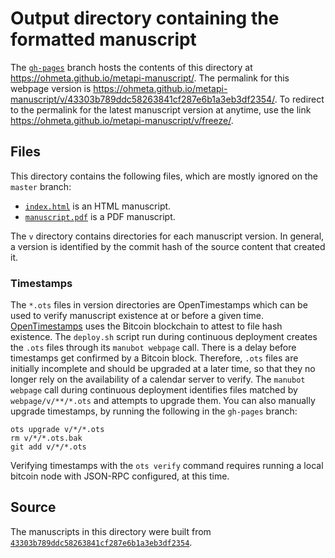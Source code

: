 # Output directory containing the formatted manuscript

The [`gh-pages`](https://github.com/ohmeta/metapi-manuscript/tree/gh-pages) branch hosts the contents of this directory at <https://ohmeta.github.io/metapi-manuscript/>.
The permalink for this webpage version is <https://ohmeta.github.io/metapi-manuscript/v/43303b789ddc58263841cf287e6b1a3eb3df2354/>.
To redirect to the permalink for the latest manuscript version at anytime, use the link <https://ohmeta.github.io/metapi-manuscript/v/freeze/>.

## Files

This directory contains the following files, which are mostly ignored on the `master` branch:

+ [`index.html`](index.html) is an HTML manuscript.
+ [`manuscript.pdf`](manuscript.pdf) is a PDF manuscript.

The `v` directory contains directories for each manuscript version.
In general, a version is identified by the commit hash of the source content that created it.

### Timestamps

The `*.ots` files in version directories are OpenTimestamps which can be used to verify manuscript existence at or before a given time.
[OpenTimestamps](https://opentimestamps.org/) uses the Bitcoin blockchain to attest to file hash existence.
The `deploy.sh` script run during continuous deployment creates the `.ots` files through its `manubot webpage` call.
There is a delay before timestamps get confirmed by a Bitcoin block.
Therefore, `.ots` files are initially incomplete and should be upgraded at a later time, so that they no longer rely on the availability of a calendar server to verify.
The `manubot webpage` call during continuous deployment identifies files matched by `webpage/v/**/*.ots` and attempts to upgrade them.
You can also manually upgrade timestamps, by running the following in the `gh-pages` branch:

```shell
ots upgrade v/*/*.ots
rm v/*/*.ots.bak
git add v/*/*.ots
```

Verifying timestamps with the `ots verify` command requires running a local bitcoin node with JSON-RPC configured, at this time.

## Source

The manuscripts in this directory were built from
[`43303b789ddc58263841cf287e6b1a3eb3df2354`](https://github.com/ohmeta/metapi-manuscript/commit/43303b789ddc58263841cf287e6b1a3eb3df2354).
